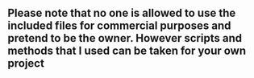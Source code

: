 ## Please note that no one is allowed to use the included files for commercial purposes and pretend to be the owner. However scripts and methods that I used can be taken for your own project
